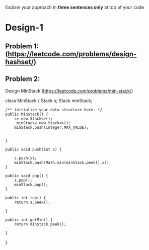Explain your approach in **three sentences only** at top of your code

# Design-1

## Problem 1:(https://leetcode.com/problems/design-hashset/)



## Problem 2:
Design MinStack (https://leetcode.com/problems/min-stack/)


class MinStack {
        Stack<Integer> s;
        Stack<Integer> minStack;

    /** initialize your data structure here. */
    public MinStack() {
        s= new Stack<>();
         minStack= new Stack<>();
        minStack.push(Integer.MAX_VALUE);
                
        
    }
    
    public void push(int x) {
        
        s.push(x);
        minStack.push(Math.min(minStack.peek(),x));
    }
    
    public void pop() {
        s.pop();
        minStack.pop();
    }
    
    public int top() {
        return s.peek();
        
    }
    
    public int getMin() {
        return minStack.peek();
        
    }
}

